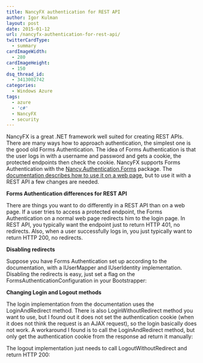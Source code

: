 ```yaml
---
title: NancyFX authentication for REST API
author: Igor Kulman
layout: post
date: 2015-01-12
url: /nancyfx-authentication-for-rest-api/
twitterCardType:
  - summary
cardImageWidth:
  - 280
cardImageHeight:
  - 150
dsq_thread_id:
  - 3413002742
categories:
  - Windows Azure
tags:
  - azure
  - 'c#'
  - NancyFX
  - security
---
```

NancyFX is a great .NET framework well suited for creating REST APIs. There are many ways how to approach authentication, the simplest one is the good old Forms Authentication. The idea of Forms Authentication is that the user logs in with a username and password and gets a cookie, the protected endpoints then check the cookie. NancyFX supports Forms Authentication with the [Nancy.Authentication.Forms][1] package. The [documentation describes how to use it on a web page][2], but to use it with a REST API a few changes are needed.

**Forms Authentication differences for REST API**

There are things you want to do differently in a REST API than on a web page. If a user tries to access a protected endpoint, the Forms Authentication on a normal web page redirects him to the login page. In REST API, you typically want the endpoint just to return HTTP 401, no redirects. Also, when a user successfully logs in, you just typically want to return HTTP 200, no redirects.

<!--more-->

**Disabling redirects**

Suppose you have Forms Authentication set up according to the documentation, with a IUserMapper and IUserIdentity implementation. Disabling the redirects is easy, just set a flag on the FormsAuthenticationConfiguration in your Bootstrapper:

<script src="https://gist.github.com/igorkulman/2430a948fe6c426cdd01.js?file=Bootstrapper.cs"></script>

**Changing Login and Logout methods**

The login implementation from the documentation uses the LoginAndRedirect method. There is also LoginWithoutRedirect method you want to use, but I found out it does not set the authentication cookie (when it does not think the request is an AJAX request), so the login basically does not work. A workaround I found is to call the LoginAndRedirect method, but only get the authentication cookie from the response ad return it manually:

<script src="https://gist.github.com/igorkulman/2430a948fe6c426cdd01.js?file=login.cs"></script>

The logout implementation just needs to call LogoutWithoutRedirect and return HTTP 200:

<script src="https://gist.github.com/igorkulman/2430a948fe6c426cdd01.js?file=logout.cs"></script>

 [1]: https://www.nuget.org/packages/Nancy.Authentication.Forms/
 [2]: https://github.com/NancyFx/Nancy/wiki/Forms-Authentication